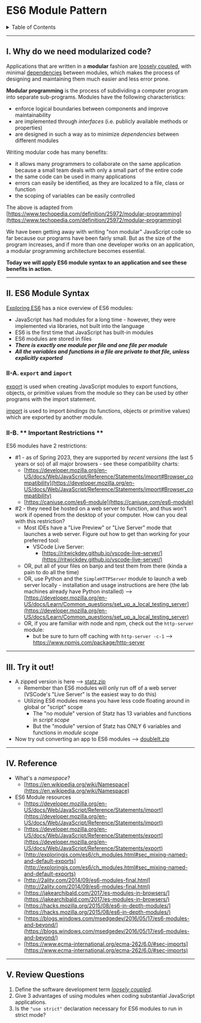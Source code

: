 # ES6 Module Pattern

<details>
  <summary>Table of Contents</summary>
	
- [I. Why do we need modularized code?](#section1)
- [II. ES6 Module Syntax](#section2)
- [III. Try it out!](#section3)
- [IV. Reference](#section4)
- [V. Review Questions](#section5)

</details>

<hr>

<a id="section1">

## I. Why do we need modularized code?
Applications that are written in a **modular** fashion are [loosely coupled](https://en.wikipedia.org/wiki/Loose_coupling), with minimal [dependencies](https://en.wikipedia.org/wiki/Dependency_hell) between modules, which makes the process of designing and maintaining them much easier and less error prone. 

**Modular programming** is the process of subdividing a computer program into separate sub-programs. Modules have the following characteristics:
- enforce logical boundaries between components and improve maintainability
- are implemented through *interfaces* (i.e. publicly available methods or properties)
- are designed in such a way as to minimize *dependencies* between different modules

Writing modular code has many benefits:
- it allows many programmers to collaborate on the same application because a small team deals with only a small part of the entire code
- the same code can be used in many applications
- errors can easily be identified, as they are localized to a file, class or function
- the scoping of variables can be easily controlled

The above is adapted from [https://www.techopedia.com/definition/25972/modular-programming](https://www.techopedia.com/definition/25972/modular-programming)

We have been getting away with writing "non modular" JavaScript code so far because our programs have been fairly small. But as the size of the program increases, and if more than one developer works on an application, a modular programming architecture becomes essential.

**Today we will apply ES6 module syntax to an application and see these benefits in action.**



<hr>

 <a id="section2">

## II. ES6 Module Syntax

[Exploring ES6](https://exploringjs.com/es6/ch_modules.html#sec_overview-modules) has a nice overview of ES6 modules:

- JavaScript has had modules for a long time - however, they were implemented via libraries, not built into the language
- ES6 is the first time that JavaScript has built-in modules
- ES6 modules are stored in files
- ***There is exactly one module per file and one file per module***
- ***All the variables and functions in a file are private to that file, unless explicitly exported***

### II-A. `export` and `import`
[export](https://developer.mozilla.org/en-US/docs/Web/JavaScript/Reference/Statements/export) is used when creating JavaScript modules to export functions, objects, or primitive values from the module so they can be used by other programs with the import statement.

[import](https://developer.mozilla.org/en-US/docs/Web/JavaScript/Reference/Statements/import) is used to import *bindings* (to functions, objects or primitive values) which are exported by another module.

<a id="important-restrictions"/>

### II-B. \*\* Important Restrictions \*\*

ES6 modules have 2 restrictions:
- #1 - as of Spring 2023, they are supported by *recent versions* (the last 5 years or so) of all major browsers - see these compatibility charts: 
  - [https://developer.mozilla.org/en-US/docs/Web/JavaScript/Reference/Statements/import#Browser_compatibility](https://developer.mozilla.org/en-US/docs/Web/JavaScript/Reference/Statements/import#Browser_compatibility)
  - [https://caniuse.com/es6-module](https://caniuse.com/es6-module)
- #2 - they need be hosted on a web server to function, and thus won't work if opened from the desktop of your computer. How can you deal with this restriction?
  - Most IDEs have a "Live Preview" or "Live Server" mode that launches a web server. Figure out how to get than working for your preferred tool:
    - VSCode Live Server:
      - [https://ritwickdey.github.io/vscode-live-server/](https://ritwickdey.github.io/vscode-live-server/)
  - OR, put all of your files on banjo and test them from there (kinda a pain to do all the time)
  - OR, use Python and the `SimpleHTTPServer` module to launch a web server locally - installation and usage instructions are here (the lab machines already have Python installed) -->  [https://developer.mozilla.org/en-US/docs/Learn/Common_questions/set_up_a_local_testing_server](https://developer.mozilla.org/en-US/docs/Learn/Common_questions/set_up_a_local_testing_server)
  - OR, if you are familiar with node and npm, check out the `http-server` module:
    - but be sure to turn off caching with `http-server -c-1` --> https://www.npmjs.com/package/http-server


<hr>

<a id="section3">
	
## III. Try it out!
	
- A zipped version is here --> [statz.zip](_files/statz.zip)
  - Remember than ES6 modules will only run off of a web server (VSCode's "Live Server" is the easiest way to do this)
  - Utilizing ES6 modules means you have less code floating around in global or "script" scope
    - The "no module" version of Statz has 13 variables and functions in *script scope*
    - But the "module" version of Statz has ONLY 6 variables and functions in *module scope*
- Now try out converting an app to ES6 modules --> [doubleIt.zip](_files/doubleIt.zip)

<hr>

<a id="section4">
  
## IV. Reference
- What's a *namespace*?
  - [https://en.wikipedia.org/wiki/Namespace](https://en.wikipedia.org/wiki/Namespace)
- ES6 Module resources
  - [https://developer.mozilla.org/en-US/docs/Web/JavaScript/Reference/Statements/import](https://developer.mozilla.org/en-US/docs/Web/JavaScript/Reference/Statements/import)
  - [https://developer.mozilla.org/en-US/docs/Web/JavaScript/Reference/Statements/export](https://developer.mozilla.org/en-US/docs/Web/JavaScript/Reference/Statements/export)
  - [http://exploringjs.com/es6/ch_modules.html#sec_mixing-named-and-default-exports](http://exploringjs.com/es6/ch_modules.html#sec_mixing-named-and-default-exports)
  - [http://2ality.com/2014/09/es6-modules-final.html](http://2ality.com/2014/09/es6-modules-final.html)
  - [https://jakearchibald.com/2017/es-modules-in-browsers/](https://jakearchibald.com/2017/es-modules-in-browsers/)
  - [https://hacks.mozilla.org/2015/08/es6-in-depth-modules/](https://hacks.mozilla.org/2015/08/es6-in-depth-modules/)
  - [https://blogs.windows.com/msedgedev/2016/05/17/es6-modules-and-beyond/](https://blogs.windows.com/msedgedev/2016/05/17/es6-modules-and-beyond/)
  - [https://www.ecma-international.org/ecma-262/6.0/#sec-imports](https://www.ecma-international.org/ecma-262/6.0/#sec-imports)

<hr>

<a id="section5" />

## V. Review Questions
1. Define the software development term [*loosely coupled*](https://en.wikipedia.org/wiki/Loose_coupling).
2. Give 3 advantages of using modules when coding substantial JavaScript applications.
3. Is the `"use strict"` declaration necessary for ES6 modules to run in strict mode?

